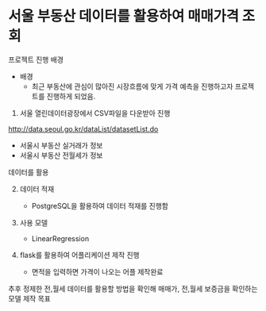# 서울 부동산 데이터를 활용하여 매매가격 조회

프로젝트 진행 배경
- 배경
  - 최근 부동산에 관심이 많아진 시장흐름에 맞게 가격 예측을 진행하고자 프로젝트를 진행하게 되었음.



1. 서울 열린데이터광장에서 CSV파일을 다운받아 진행

http://data.seoul.go.kr/dataList/datasetList.do

- 서울시 부동산 실거래가 정보
- 서울시 부동산 전월세가 정보

데이터를 활용

2. 데이터 적재
   - PostgreSQL을 활용하여 데이터 적재를 진행함

3. 사용 모델
   - LinearRegression

4. flask를 활용하여 어플리케이션 제작 진행
   - 면적을 입력하면 가격이 나오는 어플 제작완료


추후 정제한 전,월세 데이터를 활용할 방법을 확인해 매매가, 전,월세 보증금을 확인하는 모델 제작 목표
